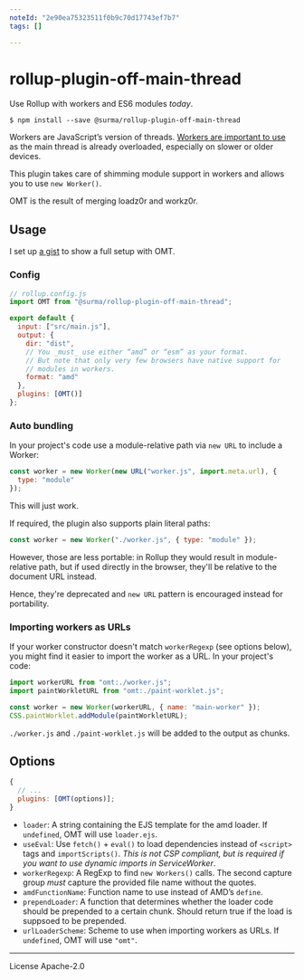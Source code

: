 ```yaml
---
noteId: "2e90ea75323511f0b9c70d17743ef7b7"
tags: []

---
```


# rollup-plugin-off-main-thread

Use Rollup with workers and ES6 modules _today_.

```
$ npm install --save @surma/rollup-plugin-off-main-thread
```

Workers are JavaScript’s version of threads. [Workers are important to use][when workers] as the main thread is already overloaded, especially on slower or older devices.

This plugin takes care of shimming module support in workers and allows you to use `new Worker()`.

OMT is the result of merging loadz0r and workz0r.

## Usage

I set up [a gist] to show a full setup with OMT.

### Config

```js
// rollup.config.js
import OMT from "@surma/rollup-plugin-off-main-thread";

export default {
  input: ["src/main.js"],
  output: {
    dir: "dist",
    // You _must_ use either “amd” or “esm” as your format.
    // But note that only very few browsers have native support for
    // modules in workers.
    format: "amd"
  },
  plugins: [OMT()]
};
```

### Auto bundling

In your project's code use a module-relative path via `new URL` to include a Worker:

```js
const worker = new Worker(new URL("worker.js", import.meta.url), {
  type: "module"
});
```

This will just work.

If required, the plugin also supports plain literal paths:

```js
const worker = new Worker("./worker.js", { type: "module" });
```

However, those are less portable: in Rollup they would result in module-relative
path, but if used directly in the browser, they'll be relative to the document
URL instead.

Hence, they're deprecated and `new URL` pattern is encouraged instead for portability.

### Importing workers as URLs

If your worker constructor doesn't match `workerRegexp` (see options below), you might find it easier to import the worker as a URL. In your project's code:

```js
import workerURL from "omt:./worker.js";
import paintWorkletURL from "omt:./paint-worklet.js";

const worker = new Worker(workerURL, { name: "main-worker" });
CSS.paintWorklet.addModule(paintWorkletURL);
```

`./worker.js` and `./paint-worklet.js` will be added to the output as chunks.

## Options

```js
{
  // ...
  plugins: [OMT(options)];
}
```

- `loader`: A string containing the EJS template for the amd loader. If `undefined`, OMT will use `loader.ejs`.
- `useEval`: Use `fetch()` + `eval()` to load dependencies instead of `<script>` tags and `importScripts()`. _This is not CSP compliant, but is required if you want to use dynamic imports in ServiceWorker_.
- `workerRegexp`: A RegExp to find `new Workers()` calls. The second capture group _must_ capture the provided file name without the quotes.
- `amdFunctionName`: Function name to use instead of AMD’s `define`.
- `prependLoader`: A function that determines whether the loader code should be prepended to a certain chunk. Should return true if the load is suppsoed to be prepended.
- `urlLoaderScheme`: Scheme to use when importing workers as URLs. If `undefined`, OMT will use `"omt"`.

[when workers]: https://dassur.ma/things/when-workers
[a gist]: https://gist.github.com/surma/a02db7b53eb3e7870bf539b906ff6ff6

---

License Apache-2.0
